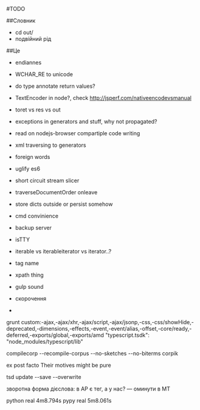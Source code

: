 
#TODO

##Словник
- cd out/
- подвійний рід 

##Це
- endiannes
- WCHAR_RE to unicode
- do type annotate return values?
- TextEncoder in node?, check http://jsperf.com/nativeencodevsmanual
- toret vs res vs out
- exceptions in generators and stuff, why not propagated?
- read on nodejs-browser compartiple code writing
- xml traversing to generators
- foreign words
- uglify es6
- short circuit stream slicer
- traverseDocumentOrder onleave
- store dicts outside or persist somehow
- cmd convinience
- backup server
- isTTY
- iterable vs iterableiterator vs iterator..?
- tag name
- xpath thing
- gulp sound

- скорочення
- <supplied>



grunt custom:-ajax,-ajax/xhr,-ajax/script,-ajax/jsonp,-css,-css/showHide,-deprecated,-dimensions,-effects,-event,-event/alias,-offset,-core/ready,-deferred,-exports/global,-exports/amd
"typescript.tsdk": "node_modules/typescript/lib"

compilecorp --recompile-corpus --no-sketches --no-biterms corpik

<term xml:lang="la">ex post facto</term>
Their motives <emph rend="italics">might</emph> be pure
<div xml:base="http://www.example.org/somewhere.xml">


tsd update --save --overwrite

зворотна форма дієслова: в АР є тег, а у нас? — оминути в MT

python real	4m8.794s
pypy real	5m8.061s